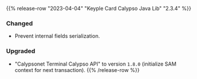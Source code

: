 {{% release-row "2023-04-04" "Keyple Card Calypso Java Lib" "2.3.4" %}} 
### Changed
- Prevent internal fields serialization.
### Upgraded
- "Calypsonet Terminal Calypso API" to version `1.8.0` (initialize SAM context for next transaction).
{{% /release-row %}}
